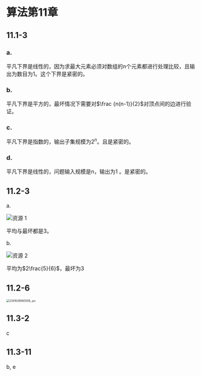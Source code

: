 # 算法第11章

## 11.1-3

### a.

平凡下界是线性的，因为求最大元素必须对数组的n个元素都进行处理比较，且输出为数目为1。这个下界是紧密的。

### b.

平凡下界是平方的，最坏情况下需要对$\frac {n(n-1)}{2}$对顶点间的边进行验证。

### c.

平凡下界是指数的，输出子集规模为$2^n$。且是紧密的。

### d.

平凡下界是线性的，问题输入规模是n，输出为1 。是紧密的。

## 11.2-3

a.

![资源 1](https://cdn.jsdelivr.net/gh/Oddyti/Resources@main/img/%E8%B5%84%E6%BA%90%201.png)

平均与最坏都是3。

b.

![资源 2](https://cdn.jsdelivr.net/gh/Oddyti/Resources@main/img/%E8%B5%84%E6%BA%90%202.png)

平均为$2\frac{5}{6}$，最坏为3

## 11.2-6

<img src="/Users/macbookpro/Library/Containers/com.tencent.xinWeChat/Data/Library/Application Support/com.tencent.xinWeChat/2.0b4.0.9/4ef86f415eb98db72c46184e3ee75b01/Message/MessageTemp/2a830772a6552f1b08b9715bcffe8352/Image/2341639060509_.pic.jpg" alt="2341639060509_.pic" style="zoom: 50%;" />

## 11.3-2

c

## 11.3-11

b, e
